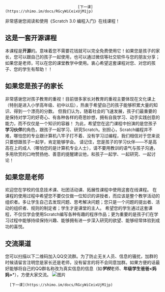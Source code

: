                                      [下一课](https://shimo.im/docs/RGcyWiCeixUjM1jp)

非常感谢您阅读和使用《Scratch 3.0 编程入门》在线课程！
## 这是一套开源课程
本课程是**开源**的。意味着您不需要花钱就可以完全免费使用它！如果您是孩子的家长，您可以跟自己的孩子一起使用，也可以通过微信等社交软件与您的朋友分享；如果您是老师，可以在您的课堂教学中使用。衷心希望这套课程对您、对您的孩子、您的学生有帮助！！
## 如果您是孩子的家长
非常感谢您对孩子教育的重视！目前很多家长对教育的重视主要体现在文化课上（特别是进入小学高年级、初中以后），热衷于希望自己的孩子能够积累大量的知识、得到一个漂亮的分数。
但我们认为，随着社会的飞速发展，孩子们最重要的是保持对学习的好奇心、有各种各样的奇思妙想，拥有自我学习、动手实践创意的能力，而不仅仅是一个知识的容器！
为此，希望您在这门课程中扮演的是您孩子**学习伙伴**的角色，跟孩子一起学习、研究Scratch。别担心，Scratch编程并不难，哪怕您的专业跟计算机八竿子打不着、没有学习过编程，我们相信对于您来说只要想跟孩子一起学，肯定能够学会。
请记住，您是孩子的学习伙伴——不是高高在上的成人（哪怕您的是计算机专业人士），请不要用教训的语气与孩子沟通，多用欣赏的口吻赞扬他、善意的提醒建议他，和孩子一起学、一起研究、一起讨论！
## 如果您是老师
欢迎您在学校的信息技术课、社团活动课、拓展性课程中使用这套在线课程。
在课程的使用过程中希望您不要仅仅做一位知识的讲授者，而应该是整个教学活动的组织者。多让学生自己去发现问题、思考解决问题；您只是一个问题的提出者、活动的组织者、规则的制定者；学生才是课堂的主人。
希望您的学生通过这套课程，不仅仅学会使用Scratch编写各种有趣的程序作品；更为重要的是孩子们在学习过程中能够持续保持兴趣、能够拥有进一步深入研究的欲望、能够经常体验到成功的喜悦。
## 交流渠道
您可以扫描以下二维码加入QQ交流群。为了防止无关人员、信息的骚扰，加群的时候请留言注明您是家长还是老师，没有留言的将不会同意加群。如果方便的话最好能够将自己的QQ群名称改为真实信息的信息（如***学校***老师、**年级学生爸爸<妈妈>***），方便大家交流。
![图片](https://images-cdn.shimo.im/fbkMh2GIHJo1TUXO/微信图片_20181109152244.jpg!thumbnail)

      [下一课](https://shimo.im/docs/RGcyWiCeixUjM1jp)
